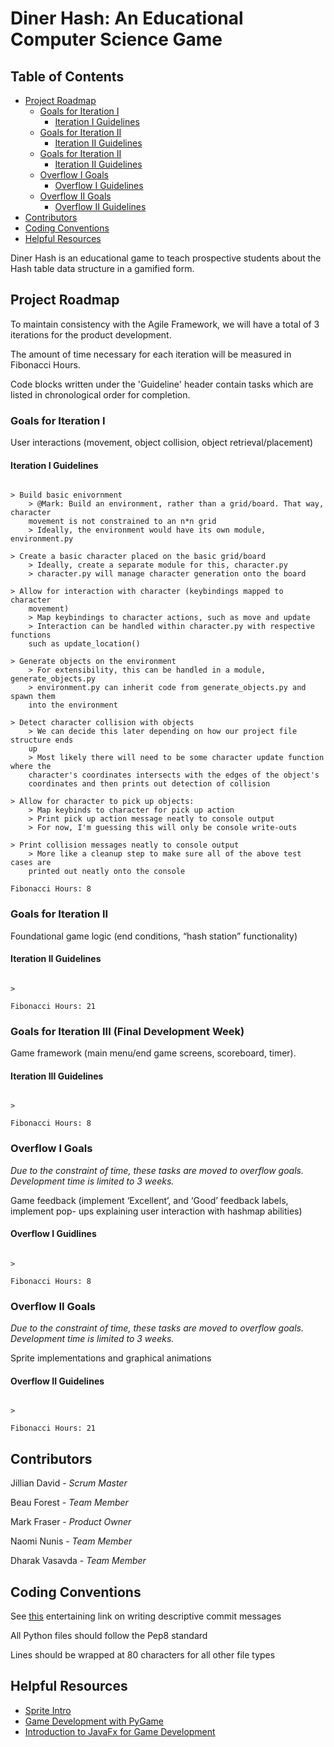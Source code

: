 
# **Diner Hash: An Educational Computer Science Game**

## Table of Contents
- [Project Roadmap](#project-roadmap)
  - [Goals for Iteration I](#goals-for-iteration-i)
    - [Iteration I Guidelines](#iteration-i-guidelines)
  - [Goals for Iteration II](#goals-for-iteration-ii)
    - [Iteration II Guidelines](#iteration-ii-guidelines)
  - [Goals for Iteration II](#goals-for-iteration-iii)
    - [Iteration II Guidelines](#iteration-iii-guidelines)
  - [Overflow I Goals](#overflow-i-goals)
    - [Overflow I Guidelines](#overflow-i-guidelines)
  - [Overflow II Goals](#overflow-ii-goals)
    - [Overflow II Guidelines](#overflow-ii-guidelines)
- [Contributors](#contributors)
- [Coding Conventions](#coding-conventions)
- [Helpful Resources](#helpful-resources)

Diner Hash is an educational game to teach prospective students about the Hash
table data structure in a gamified form.

  

## Project Roadmap

To maintain consistency with the Agile Framework, we will have a total of 3
iterations for the product development.

The amount of time necessary for each iteration will be measured in Fibonacci
Hours.

Code blocks written under the 'Guideline' header contain tasks which are listed
in chronological order for completion.

  

### **Goals for Iteration I**

User interactions (movement, object collision, object retrieval/placement)

#### Iteration I Guidelines

~~~~

> Build basic enivornment
    > @Mark: Build an environment, rather than a grid/board. That way, character
    movement is not constrained to an n*n grid
    > Ideally, the environment would have its own module, environment.py  

> Create a basic character placed on the basic grid/board
    > Ideally, create a separate module for this, character.py
    > character.py will manage character generation onto the board

> Allow for interaction with character (keybindings mapped to character
    movement)
    > Map keybindings to character actions, such as move and update
    > Interaction can be handled within character.py with respective functions
    such as update_location()

> Generate objects on the environment
    > For extensibility, this can be handled in a module, generate_objects.py
    > environment.py can inherit code from generate_objects.py and spawn them
    into the environment

> Detect character collision with objects
    > We can decide this later depending on how our project file structure ends
    up
    > Most likely there will need to be some character update function where the
    character's coordinates intersects with the edges of the object's
    coordinates and then prints out detection of collision

> Allow for character to pick up objects:
    > Map keybinds to character for pick up action
    > Print pick up action message neatly to console output
    > For now, I'm guessing this will only be console write-outs

> Print collision messages neatly to console output
    > More like a cleanup step to make sure all of the above test cases are
    printed out neatly onto the console

~~~~

  

	Fibonacci Hours: 8

  
  

### **Goals for Iteration II**

Foundational game logic (end conditions, “hash station” functionality)

#### Iteration II Guidelines

~~~~

>

~~~~

	Fibonacci Hours: 21

  

### **Goals for Iteration III (Final Development Week)**

Game framework (main menu/end game screens, scoreboard, timer). 

#### Iteration III Guidelines

~~~~

>

~~~~

	Fibonacci Hours: 8

  

### **Overflow I Goals**
*Due to the constraint of time, these tasks are moved to overflow goals.
Development time is limited to 3 weeks.*

Game feedback (implement ‘Excellent’, and ‘Good’ feedback labels, implement pop-
ups explaining user interaction with hashmap abilities)

#### Overflow I Guidlines

~~~~

>

~~~~

	Fibonacci Hours: 8

  

### **Overflow II Goals**
*Due to the constraint of time, these tasks are moved to overflow goals.
Development time is limited to 3 weeks.*

Sprite implementations and graphical animations

#### Overflow II Guidelines

~~~~

>

~~~~

	Fibonacci Hours: 21

  
## Contributors

Jillian David - *Scrum Master*

Beau Forest - *Team Member*

Mark Fraser - *Product Owner*

Naomi Nunis - *Team Member*

Dharak Vasavda - *Team Member*

## Coding Conventions

See [this](https://chris.beams.io/posts/git-commit/) entertaining link on writing descriptive commit messages

All Python files should follow the Pep8 standard

Lines should be wrapped at 80 characters for all other file types

## Helpful Resources

- [Sprite Intro](https://www.pygame.org/docs/tut/SpriteIntro.html)
- [Game Development with PyGame](https://pythonspot.com/game-development-with-pygame/)
- [Introduction to JavaFx for Game Development](https://gamedevelopment.tutsplus.com/tutorials/introduction-to-javafx-for-game-development--cms-23835)